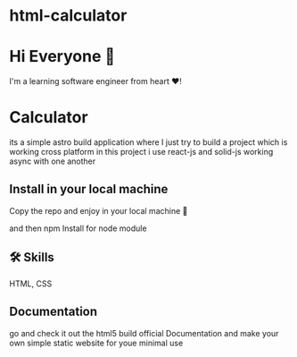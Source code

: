 # html-calculator

# Hi Everyone  👋


I'm a learning software engineer from heart ❤️!



# Calculator 

its a simple astro build application where I just try to build a project which is working cross platform in this project i use react-js and solid-js working async with one another 




## Install in your local machine
Copy the repo and enjoy in your local machine 🤗

and then
npm Install
for node module 


## 🛠 Skills
HTML, CSS
## Documentation
go and check it out the html5 build official Documentation and make your own simple static website for youe minimal use 
